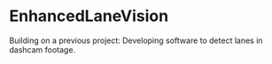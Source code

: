 # EnhancedLaneVision
 Building on a previous project: Developing software to detect lanes in dashcam footage.

